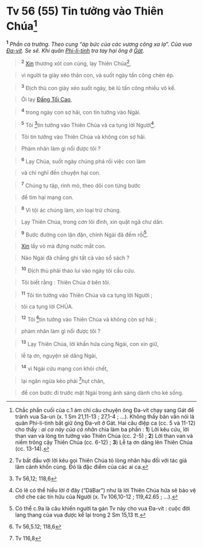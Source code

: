# Tv 56 (55) Tin tưởng vào Thiên Chúa[^1]
<sup><b>1</b></sup> *Phần ca trưởng. Theo cung “áp bức của các vương công xa lạ”. Của vua [Đa-vít](). Se sẽ. Khi quân [Phi-li-tinh]() tra tay hại ông ở [Gát]().*


> <sup><b>2</b></sup> [Xin]() thương xót con cùng, lạy Thiên Chúa[^2],
>


> vì người ta giày xéo thân con, và suốt ngày tấn công chèn ép.
>


> <sup><b>3</b></sup> Địch thù con giày xéo suốt ngày, bè lũ tấn công nhiều vô kể.
>


> Ôi lạy [Đấng Tối Cao](),
>


> <sup><b>4</b></sup> trong ngày con sợ hãi, con tin tưởng vào Ngài.
>


> <sup><b>5</b></sup> Tôi [^1*]tin tưởng vào Thiên Chúa và ca tụng lời Người[^3].
>


> Tôi tin tưởng vào Thiên Chúa và không còn sợ hãi.
>


> Phàm nhân làm gì nổi được tôi ?
>


> <sup><b>6</b></sup> Lạy Chúa, suốt ngày chúng phá rối việc con làm
>


> và chỉ nghĩ đến chuyện hại con.
>


> <sup><b>7</b></sup> Chúng tụ tập, rình mò, theo dõi con từng bước
>


> để tìm hại mạng con.
>


> <sup><b>8</b></sup> Vì tội ác chúng làm, xin loại trừ chúng.
>


> Lạy Thiên Chúa, trong cơn lôi đình, xin quật ngã chư dân.
>


> <sup><b>9</b></sup> Bước đường con lận đận, chính Ngài đã đếm rồi[^4].
>


> [Xin]() lấy vò mà đựng nước mắt con.
>


> Nào Ngài đã chẳng ghi tất cả vào sổ sách ?
>


> <sup><b>10</b></sup> Địch thù phải tháo lui vào ngày tôi cầu cứu.
>


> Tôi biết rằng : Thiên Chúa ở bên tôi.
>


> <sup><b>11</b></sup> Tôi tin tưởng vào Thiên Chúa và ca tụng lời Người ;
>


> tôi ca tụng lời CHÚA.
>


> <sup><b>12</b></sup> Tôi [^2*]tin tưởng vào Thiên Chúa và không còn sợ hãi ;
>


> phàm nhân làm gì nổi được tôi ?
>


> <sup><b>13</b></sup> Lạy Thiên Chúa, lời khấn hứa cùng Ngài, con xin giữ,
>


> lễ tạ ơn, nguyện sẽ dâng Ngài,
>


> <sup><b>14</b></sup> vì Ngài cứu mạng con khỏi chết,
>


> lại ngăn ngừa kẻo phải [^3*]hụt chân,
>


> để con bước đi trước mặt Ngài trong ánh sáng dành cho kẻ sống.
>

[^1]: Chắc phần cuối của c.1 ám chỉ câu chuyện ông Đa-vít chạy sang Gát để tránh vua Sa-un (x. 1 Sm 21,11-13 ; 27,1-4 ; ...). Không thấy bản văn nói là quân Phi-li-tinh bắt giữ ông Đa-vít ở Gát. Hai câu điệp ca (cc. 5 và 11-12) cho thấy : *ai ca này của cá nhân* chia làm ba phần : **1**) Lời kêu cứu, lời than van và lòng tin tưởng vào Thiên Chúa (cc. 2-5) ; **2**) Lời than van và niềm trông cậy Thiên Chúa (cc. 6-12) ; **3**) Lễ tạ ơn dâng lên Thiên Chúa (cc. 13-14).
[^2]: Tv bắt đầu với lời kêu gọi Thiên Chúa tỏ lòng nhân hậu đối với tác giả lâm cảnh khốn cùng. Đó là đặc điểm của các ai ca.
[^3]: Có lẽ có thể hiểu *lời* ở đây (“DäBar”) như là lời Thiên Chúa hứa sẽ bảo vệ chở che các tín hữu của Người (x. Tv 106,10-12 ; 119,42.65 ; ...).
[^4]: Có thể c.9a là câu khiến người ta gán Tv này cho vua Đa-vít : cuộc đời lang thang của vua được kể lại trong 2 Sm 15,13 tt.
[^1*]: Tv 56,12; 118,6
[^2*]: Tv 56,5.12; 118,6
[^3*]: Tv 116,8